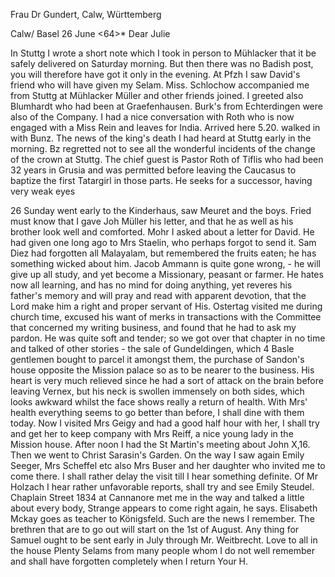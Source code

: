 Frau Dr Gundert, Calw, Württemberg

 Calw/ Basel 26 June <64>*
Dear Julie

In Stuttg I wrote a short note which I took in person to Mühlacker that it be safely delivered on Saturday morning. But then there was no Badish post, you will therefore have got it only in the evening. At Pfzh I saw David's friend who will have given my Selam. Miss. Schlochow accompanied me from Stuttg at Mühlacker Müller and other friends joined. I greeted also Blumhardt who had been at Graefenhausen. Burk's from Echterdingen were also of the Company. I had a nice conversation with Roth who is now engaged with a Miss Rein and leaves for India. Arrived here 5.20. walked in with Bunz. The news of the king's death I had heard at Stuttg early in the morning. Bz regretted not to see all the wonderful incidents of the change of the crown at Stuttg. The chief guest is Pastor Roth of Tiflis who had been 32 years in Grusia and was permitted before leaving the Caucasus to baptize the first Tatargirl in those parts. He seeks for a successor, having very weak eyes

26 Sunday went early to the Kinderhaus, saw Meuret and the boys. Fried must know that I gave Joh Müller his letter, and that he as well as his brother look well and comforted. Mohr I asked about a letter for David. He had given one long ago to Mrs Staelin, who perhaps forgot to send it. Sam Diez had forgotten all Malayalam, but remembered the fruits eaten; he has something wicked about him. Jacob Ammann is quite gone wrong, - he will give up all study, and yet become a Missionary, peasant or farmer. He hates now all learning, and has no mind for doing anything, yet reveres his father's memory and will pray and read with apparent devotion, that the Lord make him a right and proper servant of His. Ostertag visited me during church time, excused his want of merks in transactions with the Committee that concerned my writing business, and found that he had to ask my pardon. He was quite soft and tender; so we got over that chapter in no time and talked of other stories - the sale of Gundeldingen, which 4 Basle gentlemen bought to parcel it amongst them, the purchase of Sandon's house opposite the Mission palace so as to be nearer to the business. His heart is very much relieved since he had a sort of attack on the brain before leaving Vernex, but his neck is swollen immensely on both sides, which looks awkward whilst the face shows really a return of health. With Mrs' health everything seems to go better than before, I shall dine with them today. Now I visited Mrs Geigy and had a good half hour with her, I shall try and get her to keep company with Mrs Reiff, a nice young lady in the Mission house. After noon I had the St Martin's meeting about John X,16. Then we went to Christ Sarasin's Garden. On the way I saw again Emily Seeger, Mrs Scheffel etc also Mrs Buser and her daughter who invited me to come there. I shall rather delay the visit till I hear something definite. Of Mr Holzach I hear rather unfavorable reports, shall try and see Emily Steudel. Chaplain Street 1834 at Cannanore met me in the way and talked a little about every body, Strange appears to come right again, he says. Elisabeth Mckay goes as teacher to Königsfeld. Such are the news I remember. The brethren that are to go out will start on the 1st of August. Any thing for Samuel ought to be sent early in July through Mr. Weitbrecht. Love to all in the house Plenty Selams from many people whom I do not well remember and shall have forgotten completely when I return
 Your H.
